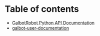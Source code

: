 # Table of contents

* [GalbotRobot Python API Documentation](README.md)
* [galbot-user-documentation](<README (1).md>)
